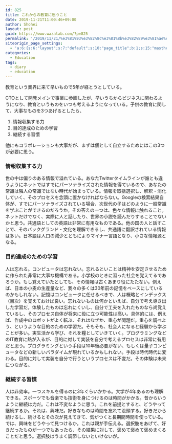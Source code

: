 ```yaml
---
id: 825
title: これからの教育に思うこと
date: 2019-11-21T11:00:46+09:00
author: Shohei
layout: post
guid: https://www.wazalab.com/?p=825
permalink: '/2019/11/21/%e3%81%93%e3%82%8c%e3%81%8b%e3%82%89%e3%81%ae%e6%95%99%e8%82%b2%e3%81%ab%e6%80%9d%e3%81%86%e3%81%93%e3%81%a8/'
siteorigin_page_settings:
  - 'a:6:{s:6:"layout";s:7:"default";s:10:"page_title";b:1;s:15:"masthead_margin";b:1;s:13:"footer_margin";b:1;s:16:"display_masthead";b:1;s:22:"display_footer_widgets";b:1;}'
categories:
  - Education
tags:
  - diary
  - education
---
```

教育という業界に来て早いもので5年が経とうとしている。

CTOとして開発メインで事業に参画したが、早いうちからビジネスに関わるようになり、教育というものをいつも考えるようになっている。子供の教育に関して、大事なものを3つあげるとしたら、

1. 情報収集する力
2. 目的達成のための学習
3. 継続する習慣

他にもコラボレーションも大事だが、まずは個として自立するためにはこの3つが必要に思う。

### 情報収集する力

世の中は偏りのある情報で溢れている。あなたTwitterタイムラインが誰とも違うようにネットではすでにパーソナライズされた情報を得ているので、あなたの常識は隣人の常識ではない時代が始まっている。情報を取捨選択し、解釈・消化していく、そのプロセスを念頭に置かなければならない。Googleの検索結果自体が、すでにパーソナライズされている場合、次世代の子はどのように一般常識を学ぶことができるのだろうか。その答えの一つは、色々な情報に触れること。ネットだけでなく、実際に人と話したり、世界の小説を読んだりすることでないかと思う。共通語としての英語は非常に有用なものである。他の国の人と話すことで、そのバックグランド・文化を理解できるし、共通語に翻訳されている情報は多い。日本語は人口の減少とともによりマイナー言語となり、小さな情報源となる。

### 目的達成のための学習

人は忘れる。コンピュータは忘れない。忘れるといことは精神を安定させるために作られた非常に大事な機構である。小学校のときに習った社会を覚えてるであろうか。もし覚えていたとしても、その情報は古くあまり役にたたない。例えば、日本の小麦の生産量など、我々の多くは30年前の記憶をベースにしているのかもしれない。記憶はコンピュータに任せるべきで、人は概略とインデックス（目次）を覚えておけば良い。忘れないものは何かといえば、自分で考え導き出した学習だ。体験したものは忘れにくいし、自分で工夫を入れたものなら尚覚えているし、そのプロセス自体が将来に役に立つ可能性は高い。具体的には、例えば、作成中のロボットがよく転ぶ、それはなぜか、重心が問題だ。重心を調べよう、というような目的のための学習だ。そもそも、社会人になると経験から学ぶことが多い。実生活から学び、それを糧としていきていく。プログラミングなどのIT教育に熱が入るが、目的に対して実装を自分で考えるプロセスは非常に有用だと思う。プログラミングという手段は10年後必要がない、もしくは量子コンピュータなどの新しいパラダイムが現れているかもしれない。手段は時代時代に変わる。目的に対して実装を自分で行うというプロセスは不変だ。その体験は未来につながる。

### 継続する習慣

人は非効率。一つスキルを得るのに3年ぐらいかかる。大学が4年あるのも理解できる。スポーツでも音楽でも技術を身につけるのは時間がかかる。昔からいうように継続は力だ。これは不変なように思う。これを前提とすると、どうやって継続するか。それは、興味だ。好きなものは時間を忘れて没頭する。好きだから続けるし、続けるとその次が見えてきて、気がつくと長期間時間を使っている。では、興味をどうやって見つけるか。これは親が手伝える。選択肢をあげて、好きだったものが一つでもあったら、その結果に対して、褒めて褒めて褒めまくることだと思う。選択肢はうまく調節しないといけないが。
